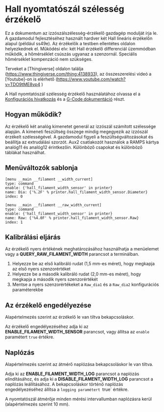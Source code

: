 # Hall nyomtatószál szélesség érzékelő

Ez a dokumentum az izzószálszélesség-érzékelő gazdagép modulját írja le. A gazdamodul fejlesztéséhez használt hardver két Hall lineáris érzékelőn alapul (például ss49e). Az érzékelők a testben ellentétes oldalon helyezkednek el. Működési elv: két Hall érzékelő differenciál üzemmódban működik, a hőmérséklet csúszás ugyanaz a szenzornál. Speciális hőmérséklet kompenzáció nem szükséges.

Terveket a [Thingiverse] oldalon találja (https://www.thingiverse.com/thing:4138933), az összeszerelési videó a [Youtube]-on is elérhető (https://www.youtube.com/watch?v=TDO9tME8vp4 )

A Hall nyomtatószál szélesség érzékelő használatához olvassa el a [Konfigurációs hivatkozás](Config_Reference.md#hall_filament_width_sensor) és a [G-Code dokumentáció](G-Codes.md#hall_filament_width_sensor) részt.

## Hogyan működik?

Az érzékelő két analóg kimenetet generál az izzószál számított szélessége alapján. A kimeneti feszültség összege mindig megegyezik az izzószál érzékelt szélességével. A gazdamodul figyeli a feszültségváltozásokat és beállítja az extrudálási szorzót. Aux2 csatlakozót használok a RAMPS kártya analóg11 és analóg12 érintkezőin. Különböző csapokat és különböző táblákat használhat.

## Menüváltozók sablonja

```
[menu __main __filament __width_current]
type: command
enable: {'hall_filament_width_sensor' in printer}
name: Dia: {'%.2F' % printer.hall_filament_width_sensor.Diameter}
index: 0

[menu __main __filament __raw_width_current]
type: command
enable: {'hall_filament_width_sensor' in printer}
name: Raw: {'%4.0F' % printer.hall_filament_width_sensor.Raw}
index: 1
```

## Kalibrálási eljárás

Az érzékelő nyers értékének meghatározásához használhatja a menüelemet vagy a **QUERY_RAW_FILAMENT_WIDTH** parancsot a terminálban.

1. Helyezze be az első kalibráló rudat (1,5 mm-es méret), hogy megkapja az első nyers szenzorértéket
1. Helyezze be a második kalibráló rudat (2,0 mm-es méret), hogy megkapja a második nyers szenzorértékét
1. Mentse a nyers szenzorértékeket a `Raw_dia1` és a `Raw_dia2` konfigurációs paraméterekbe

## Az érzékelő engedélyezése

Alapértelmezés szerint az érzékelő le van tiltva bekapcsoláskor.

Az érzékelő engedélyezéséhez adja ki az **ENABLE_FILAMENT_WIDTH_SENSOR** parancsot, vagy állítsa az `enable` paramétert `true` értékre.

## Naplózás

Alapértelmezés szerint az átmérő naplózása bekapcsoláskor le van tiltva.

Adja ki az **ENABLE_FILAMENT_WIDTH_LOG** parancsot a naplózás elindításához, és adja ki a **DISABLE_FILAMENT_WIDTH_LOG** parancsot a naplózás leállításához. A bekapcsoláskor történő naplózás engedélyezéséhez állítsa a `logging paramétert `true` értékre.

A nyomtatószál átmérője minden mérési intervallumban naplózásra kerül (alapértelmezés szerint 10 mm).

